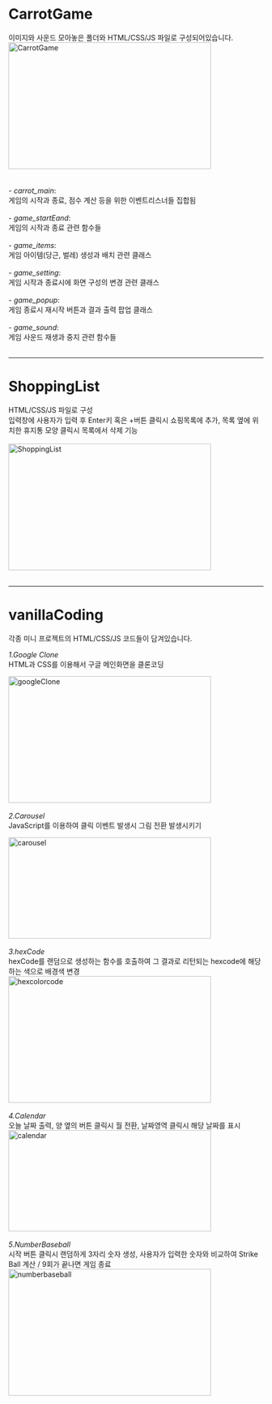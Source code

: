 # CarrotGame
이미지와 사운드 모아놓은 폴더와 HTML/CSS/JS 파일로 구성되어있습니다.
</br>
<img src="https://img1.daumcdn.net/thumb/R1280x0/?scode=mtistory2&fname=https%3A%2F%2Fblog.kakaocdn.net%2Fdn%2FuMdA4%2Fbtq7DtvHqHI%2FLFCykh7EQgnEEN7nfOR5n0%2Fimg.png" width="400px" height="250px" alt="CarrotGame"></img><br/>
</br>
</br>*- carrot_main*:
</br>게임의 시작과 종료, 점수 계산 등을 위한 이벤트리스너들 집합됨</br>
</br>*- game_startEand*:
</br>게임의 시작과 종료 관련 함수들</br>
</br>*- game_items*:
</br>게임 아이템(당근, 벌레) 생성과 배치 관련 클래스</br>
</br>*- game_setting*:
</br>게임 시작과 종료시에 화면 구성의 변경 관련 클래스</br>
 </br>*- game_popup*:
</br> 게임 종료시 재시작 버튼과 결과 출력 팝업 클래스</br>
 </br>*- game_sound*:
</br> 게임 사운드 재생과 중지 관련 함수들</br>
</br>

-------------------------
# ShoppingList
HTML/CSS/JS 파일로 구성</br>
입력창에 사용자가 입력 후 Enter키 혹은 +버튼 클릭시 쇼핑목록에 추가, 목록 옆에 위치한 휴지통 모양 클릭시 목록에서 삭제 기능
</br>
</br>
<img src="https://img1.daumcdn.net/thumb/R1280x0/?scode=mtistory2&fname=https%3A%2F%2Fblog.kakaocdn.net%2Fdn%2FcwEecL%2Fbtq6n69c2An%2FKu1W5il49L4adsyV6uCI21%2Fimg.png" width="400px" height="250px" alt="ShoppingList"></img><br/>
</br>



------------------------
# vanillaCoding
각종 미니 프로젝트의 HTML/CSS/JS 코드들이 담겨있습니다.

_1.Google Clone_
</br> HTML과 CSS를 이용해서 구글 메인화면을 클론코딩

<img src="https://blog.kakaocdn.net/dn/diCQP2/btq7jDdviSO/1CM8eVaJzlIYYuBu0fAdkK/img.png" width="400px" height="250px" alt="googleClone"></img><br/>
</br>
_2.Carousel_
</br> JavaScript를 이용하여 클릭 이벤트 발생시 그림 전환 발생시키기

<img src="https://img1.daumcdn.net/thumb/R1280x0/?scode=mtistory2&fname=https%3A%2F%2Fblog.kakaocdn.net%2Fdn%2FbB3ax4%2Fbtq5uvn3PqA%2FaiAl7gbnpPSEXKpae5veqk%2Fimg.png" width="400px" height="200px" alt="carousel"></img><br/>
</br>
_3.hexCode_
</br> hexCode를 랜덤으로 생성하는 함수를 호출하여 그 결과로 리턴되는 hexcode에 해당하는 색으로 배경색 변경
<img src="https://img1.daumcdn.net/thumb/R1280x0/?scode=mtistory2&fname=https%3A%2F%2Fblog.kakaocdn.net%2Fdn%2FoIXY6%2Fbtq7klRpyM6%2FuN7JdKKYkM9cBUetAjCNyk%2Fimg.png" width="400px" height="250px" alt="hexcolorcode"></img><br/>
</br>
_4.Calendar_
</br> 오늘 날짜 출력, 양 옆의 버튼 클릭시 월 전환, 날짜영역 클릭시 해당 날짜를 표시</br>
<img src="https://img1.daumcdn.net/thumb/R1280x0/?scode=mtistory2&fname=https%3A%2F%2Fblog.kakaocdn.net%2Fdn%2FRkxqX%2Fbtq7trXHCs8%2Fc20l9u5OMFefqeAkXVUrk1%2Fimg.png" width="400px" height="200px" alt="calendar"></img><br/>
</br>
_5.NumberBaseball_
</br> 시작 버튼 클릭시 랜덤하게 3자리 숫자 생성, 사용자가 입력한 숫자와 비교하여 Strike Ball 계산 / 9회가 끝나면 게임 종료</br>
<img src="https://img1.daumcdn.net/thumb/R1280x0/?scode=mtistory2&fname=https%3A%2F%2Fblog.kakaocdn.net%2Fdn%2FmemUC%2Fbtq7nHnmESE%2Fjbsn3sKfbUlM4G2EQj6Bkk%2Fimg.png" width="400px" height="250px" alt="numberbaseball"></img><br/>
